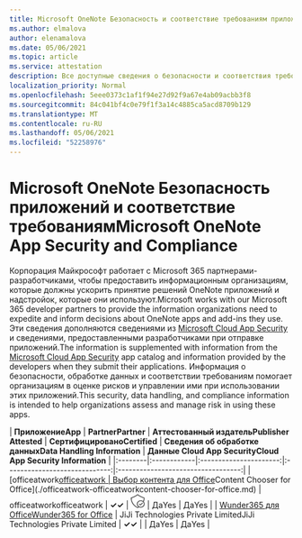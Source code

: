 ```yaml
---
title: Microsoft OneNote Безопасность и соответствие требованиям приложения — все приложения
ms.author: elmalova
author: elenamalova
ms.date: 05/06/2021
ms.topic: article
ms.service: attestation
description: Все доступные сведения о безопасности и соответствия требованиям для всех Microsoft OneNote приложений.
localization_priority: Normal
ms.openlocfilehash: 5eee0373c1af1f94e27d92f9a67e4ab09acbb3f8
ms.sourcegitcommit: 84c041bf4c0e79f1f3a14c4885ca5acd8709b129
ms.translationtype: MT
ms.contentlocale: ru-RU
ms.lasthandoff: 05/06/2021
ms.locfileid: "52258976"
---
```

# <a name="microsoft-onenote-app-security-and-compliance"></a><span data-ttu-id="1d3c6-103">Microsoft OneNote Безопасность приложений и соответствие требованиям</span><span class="sxs-lookup"><span data-stu-id="1d3c6-103">Microsoft OneNote App Security and Compliance</span></span>

<span data-ttu-id="1d3c6-104">Корпорация Майкрософт работает с Microsoft 365 партнерами-разработчиками, чтобы предоставить информационным организациям, которые должны ускорить принятие решений OneNote приложений и надстройок, которые они используют.</span><span class="sxs-lookup"><span data-stu-id="1d3c6-104">Microsoft works with our Microsoft 365 developer partners to provide the information organizations need to expedite and inform decisions about OneNote apps and add-ins they use.</span></span> <span data-ttu-id="1d3c6-105">Эти сведения дополняются сведениями из [Microsoft Cloud App Security](https://www.microsoft.com/en-us/enterprise-mobility-security/cloud-app-security) и сведениями, предоставленными разработчиками при отправке приложений.</span><span class="sxs-lookup"><span data-stu-id="1d3c6-105">The information is supplemented with information from the [Microsoft Cloud App Security](https://www.microsoft.com/en-us/enterprise-mobility-security/cloud-app-security) app catalog and information provided by the developers when they submit their applications.</span></span> <span data-ttu-id="1d3c6-106">Информация о безопасности, обработке данных и соответствии требованиям помогает организациям в оценке рисков и управлении ими при использовании этих приложений.</span><span class="sxs-lookup"><span data-stu-id="1d3c6-106">This security, data handling, and compliance information is intended to help organizations assess and manage risk in using these apps.</span></span>

| <span data-ttu-id="1d3c6-107">**Приложение**</span><span class="sxs-lookup"><span data-stu-id="1d3c6-107">**App**</span></span> | <span data-ttu-id="1d3c6-108">**Partner**</span><span class="sxs-lookup"><span data-stu-id="1d3c6-108">**Partner**</span></span> | <span data-ttu-id="1d3c6-109">**Аттестованный издатель**</span><span class="sxs-lookup"><span data-stu-id="1d3c6-109">**Publisher Attested**</span></span> | <span data-ttu-id="1d3c6-110">**Сертифицировано**</span><span class="sxs-lookup"><span data-stu-id="1d3c6-110">**Certified**</span></span> | <span data-ttu-id="1d3c6-111">**Сведения об обработке данных**</span><span class="sxs-lookup"><span data-stu-id="1d3c6-111">**Data Handling Information**</span></span> | <span data-ttu-id="1d3c6-112">**Данные Cloud App Security**</span><span class="sxs-lookup"><span data-stu-id="1d3c6-112">**Cloud App Security Information**</span></span> |
|:--------|:------------|:----------------------:|:-----------------------------:|:----------------------------------:|
| <span data-ttu-id="1d3c6-113">[officeatwork</span><span class="sxs-lookup"><span data-stu-id="1d3c6-113">[officeatwork</span></span> | <span data-ttu-id="1d3c6-114">Выбор контента для Office](./officeatwork-officeatworkcontent-chooser-for-office.md)</span><span class="sxs-lookup"><span data-stu-id="1d3c6-114">Content Chooser for Office](./officeatwork-officeatworkcontent-chooser-for-office.md)</span></span> | <span data-ttu-id="1d3c6-115">officeatwork</span><span class="sxs-lookup"><span data-stu-id="1d3c6-115">officeatwork</span></span> | <span data-ttu-id="1d3c6-116">**✓**</span><span class="sxs-lookup"><span data-stu-id="1d3c6-116">**✓**</span></span> | <img alt="Certified application badge" src="../media/certified-badge.png" height="25" width="25" /> | <span data-ttu-id="1d3c6-117">Да</span><span class="sxs-lookup"><span data-stu-id="1d3c6-117">Yes</span></span> | <span data-ttu-id="1d3c6-118">Да</span><span class="sxs-lookup"><span data-stu-id="1d3c6-118">Yes</span></span> |
| [<span data-ttu-id="1d3c6-119">Wunder365 для Office</span><span class="sxs-lookup"><span data-stu-id="1d3c6-119">Wunder365 for Office</span></span>](./jiji-technologies-private-limited-wunder365-for-office.md) | <span data-ttu-id="1d3c6-120">JiJi Technologies Private Limited</span><span class="sxs-lookup"><span data-stu-id="1d3c6-120">JiJi Technologies Private Limited</span></span> | <span data-ttu-id="1d3c6-121">**✓**</span><span class="sxs-lookup"><span data-stu-id="1d3c6-121">**✓**</span></span> |  | <span data-ttu-id="1d3c6-122">Да</span><span class="sxs-lookup"><span data-stu-id="1d3c6-122">Yes</span></span> | <span data-ttu-id="1d3c6-123">Да</span><span class="sxs-lookup"><span data-stu-id="1d3c6-123">Yes</span></span> |
